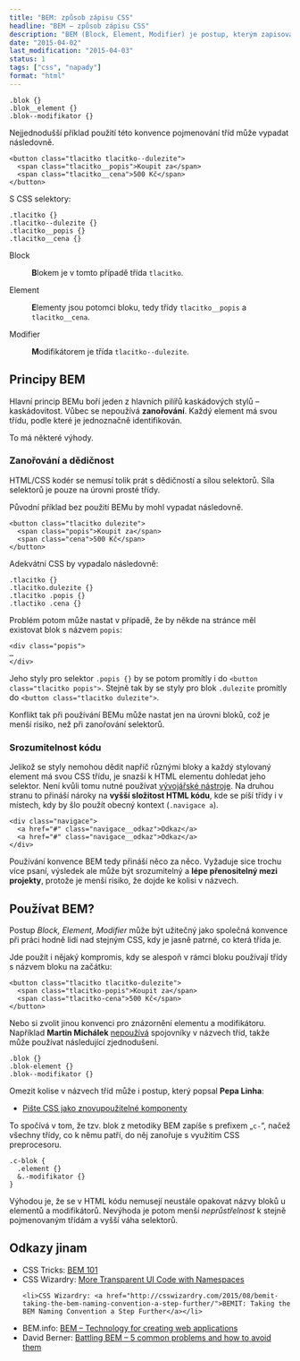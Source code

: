 ```yaml
---
title: "BEM: způsob zápisu CSS"
headline: "BEM – způsob zápisu CSS"
description: "BEM (Block, Element, Modifier) je postup, kterým zapisovat CSS pravidla a pojmenovávat CSS třídy."
date: "2015-04-02"
last_modification: "2015-04-03"
status: 1
tags: ["css", "napady"]
format: "html"
---
```


<pre><code>.blok {}
.blok__element {}
.blok--modifikator {}</code></pre>

<p>Nejjednodušší příklad použití této konvence pojmenování tříd může vypadat následovně.</p>

<pre><code>&lt;button class="tlacitko tlacitko--dulezite">
  &lt;span class="tlacitko__popis">Koupit za&lt;/span>
  &lt;span class="tlacitko__cena">500 Kč&lt;/span>
&lt;/button> </code></pre>


<p>S CSS selektory:</p>

<pre><code>.tlacitko {}
.tlacitko--dulezite {}
.tlacitko__popis {}
.tlacitko__cena {}</code></pre>

<dl>
  <dt id="block">Block</dt>
  <dd>
    <p><b>B</b>lokem je v tomto případě třída <code>tlacitko</code>.</p>
  </dd>
  
  <dt id="element">Element</dt>
  <dd>
    <p><b>E</b>lementy jsou potomci bloku, tedy třídy <code>tlacitko__popis</code> a <code>tlacitko__cena</code>.</p>
  </dd>  
  
  <dt id="modifier">Modifier</dt>
  <dd>
    <p><b>M</b>odifikátorem je třída <code>tlacitko--dulezite</code>.</p>
  </dd>    
</dl>







<h2 id="principy">Principy BEM</h2>

<p>Hlavní princip BEMu boří jeden z hlavních pilířů kaskádových stylů – kaskádovitost. Vůbec se nepoužívá <b>zanořování</b>. Každý element má svou třídu, podle které je jednoznačně identifikován.</p>

<p>To má některé výhody.</p>


<h3 id="zanorovani">Zanořování a dědičnost</h3>
<p>HTML/CSS kodér se nemusí tolik prát s dědičností a sílou selektorů. Síla selektorů je pouze na úrovni prosté třídy.</p>

<p>Původní příklad bez použití BEMu by mohl vypadat následovně.</p>



<pre><code>&lt;button class="tlacitko dulezite">
  &lt;span class="popis">Koupit za&lt;/span>
  &lt;span class="cena">500 Kč&lt;/span>
&lt;/button> </code></pre>







<p>Adekvátní CSS by vypadalo následovně:</p>

<pre><code>.tlacitko {}
.tlacitko.dulezite {}
.tlacitko .popis {}
.tlactiko .cena {}</code></pre>





<p>Problém potom může nastat v případě, že by někde na stránce měl existovat blok s názvem <code>popis</code>:</p>

<pre><code>&lt;div class="popis">
…
&lt;/div></code></pre>

<p>Jeho styly pro selektor <code>.popis {}</code> by se potom promítly i do <code>&lt;button class="tlacitko popis"></code>. Stejně tak by se styly pro blok <code>.dulezite</code> promítly do <code>&lt;button class="tlacitko dulezite"></code>.</p>

<p>Konflikt tak při používání BEMu může nastat jen na úrovni bloků, což je menší risiko, než při zanořování selektorů.</p>



<h3 id="srozumitelnost">Srozumitelnost kódu</h3>

<p>Jelikož se styly nemohou dědit napříč různými bloky a každý stylovaný element má svou CSS třídu, je snazší k HTML elementu dohledat jeho selektor. Není kvůli tomu nutné používat <a href="/vyvojarske-nastroje">vývojářské nástroje</a>. Na druhou stranu to přináší nároky na <b>vyšší složitost HTML kódu</b>, kde se píší třídy i v místech, kdy by šlo použít obecný kontext (<code>.navigace a</code>).</p>



<pre><code>&lt;div class="navigace">
  &lt;a href="#" class="navigace__odkaz">Odkaz&lt;/a>
  &lt;a href="#" class="navigace__odkaz">Odkaz&lt;/a>
&lt;/div></code></pre>

<p>Používání konvence BEM tedy přináší něco za něco. Vyžaduje sice trochu více psaní, výsledek ale může být srozumitelný a <b>lépe přenositelný mezi projekty</b>, protože je menší risiko, že dojde ke kolisi v názvech.</p>









<h2 id="pouzivat">Používat BEM?</h2>

<p>Postup <i>Block, Element, Modifier</i> může být užitečný jako společná konvence při práci hodně lidí nad stejným CSS, kdy je jasně patrné, co která třída je.</p>

<p>Jde použít i nějaký kompromis, kdy se alespoň v rámci bloku používají třídy s názvem bloku na začátku:</p>

<pre><code>&lt;button class="tlacitko tlacitko-dulezite">
  &lt;span class="tlacitko-popis">Koupit za&lt;/span>
  &lt;span class="tlacitko-cena">500 Kč&lt;/span>
&lt;/button> </code></pre>






<p>Nebo si zvolit jinou konvenci pro znázornění elementu a modifikátoru. Například <b>Martin Michálek</b> <a href="http://www.vzhurudolu.cz/prirucka/bem">nepoužívá</a> spojovníky v názvech tříd, takže může používat následující zjednodušení.</p>

<pre><code>.blok {}
.blok-element {}
.blok--modifikator {}</code></pre>





<p>Omezit kolise v názvech tříd může i postup, který popsal <b>Pepa Linha</b>:</p>

<div class="external-content">
  <ul>
    <li><a href="http://blog.webdream.cz/css/piste-css-jako-znovupouzitelne-komponenty">Pište CSS jako znovupoužitelné komponenty</a></li>
  </ul>
</div>

<p>To spočívá v tom, že tzv. blok z metodiky BEM zapíše s prefixem „<code>c-</code>“, načež všechny třídy, co k němu patří, do něj zanořuje s využitím CSS preprocesoru.</p>

<pre><code>.c-blok {  
  .element {}
  &amp;.-modifikator {}
}</code></pre>





<p>Výhodou je, že se v HTML kódu nemusejí neustále opakovat názvy bloků u elementů a modifikátorů. Nevýhoda je potom menší <i>neprůstřelnost</i> k stejně pojmenovaným třídám a vyšší váha selektorů.</p>


<h2 id="odkazy">Odkazy jinam</h2>

<ul>
  
  <li>CSS Tricks: <a href="https://css-tricks.com/bem-101/">BEM 101</a></li>
  
  <li>CSS Wizardry: <a href="http://csswizardry.com/2015/03/more-transparent-ui-code-with-namespaces/">More Transparent UI Code with Namespaces</a></li>
  
    <li>CSS Wizardry: <a href="http://csswizardry.com/2015/08/bemit-taking-the-bem-naming-convention-a-step-further/">BEMIT: Taking the BEM Naming Convention a Step Further</a></li>
    
  <li>BEM.info: <a href="https://en.bem.info/">BEM – Technology for creating web applications</a></li>
  
  <li>David Berner: <a href="https://medium.com/fed-or-dead/battling-bem-5-common-problems-and-how-to-avoid-them-5bbd23dee319">Battling BEM – 5 common problems and how to avoid them</a></li>
  
</ul>